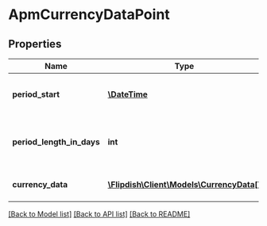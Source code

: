 # ApmCurrencyDataPoint

## Properties
Name | Type | Description | Notes
------------ | ------------- | ------------- | -------------
**period_start** | [**\DateTime**](\DateTime.md) | Date from which the data point starts | [optional] 
**period_length_in_days** | **int** | The length in days that this data point covers | [optional] 
**currency_data** | [**\Flipdish\\Client\Models\CurrencyData[]**](CurrencyData.md) | The values of this data point | [optional] 

[[Back to Model list]](../README.md#documentation-for-models) [[Back to API list]](../README.md#documentation-for-api-endpoints) [[Back to README]](../README.md)


